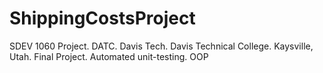# ShippingCostsProject
SDEV 1060 Project. DATC. Davis Tech. Davis Technical College. Kaysville, Utah. Final Project. Automated unit-testing. OOP
